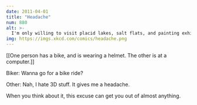 ```yaml
---
date: 2011-04-01
title: "Headache"
num: 880
alt: >-
  I'm only willing to visit placid lakes, salt flats, and painting exhibits until the world's 3D technology improves.
img: https://imgs.xkcd.com/comics/headache.png
---
```

[[One person has a bike, and is wearing a helmet.  The other is at a computer.]]

Biker: Wanna go for a bike ride?

Other: Nah, I hate 3D stuff. It gives me a headache.

When you think about it, this excuse can get you out of almost anything.

